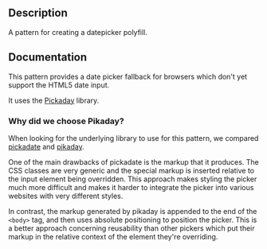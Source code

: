 ## Description

A pattern for creating a datepicker polyfill.

## Documentation

This pattern provides a date picker fallback for browsers which don't yet
support the HTML5 date input.

It uses the [Pickaday](https://dbushell.github.io/Pikaday) library.

### Why did we choose Pikaday?

When looking for the underlying library to use for this pattern, we compared
[pickadate](https://dbushell.github.io/Pikaday/) and [pikaday](https://dbushell.github.io/Pikaday).

One of the main drawbacks of pickadate is the markup that it produces. The CSS
classes are very generic and the special markup is inserted relative to the
input element being overridden. This approach makes styling the picker much more
difficult and makes it harder to integrate the picker into various websites
with very different styles.

In contrast, the markup generated by pikaday is appended to the end of the
`<body>` tag, and then uses absolute positioning to position the picker.
This is a better approach concerning reusability than other pickers which put
their markup in the relative context of the element they're overriding.

